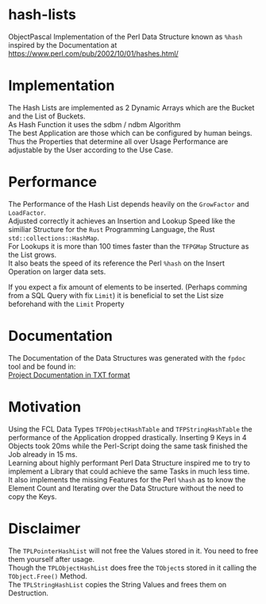 # hash-lists
ObjectPascal Implementation of the Perl Data Structure known as `%hash` inspired by the Documentation at 
https://www.perl.com/pub/2002/10/01/hashes.html/

# Implementation
The Hash Lists are implemented as 2 Dynamic Arrays which are the Bucket and the List of Buckets.\
As Hash Function it uses the sdbm / ndbm Algorithm \
The best Application are those which can be configured by human beings. Thus the Properties
that determine all over Usage Performance are adjustable by the User according to the Use Case.

# Performance
The Performance of the Hash List depends heavily on the `GrowFactor` and `LoadFactor`.\
Adjusted correctly it achieves an Insertion and Lookup Speed like the similiar Structure for the `Rust` Programming Language,
the Rust `std::collections::HashMap`.\
For Lookups it is more than 100 times faster than the `TFPGMap` Structure as the List grows.\
It also beats the speed of its reference the Perl `%hash` on the Insert Operation on larger data sets.

If you expect a fix amount of elements to be inserted. (Perhaps comming from a SQL Query with fix `Limit`)
it is beneficial to set the List size beforehand with the `Limit` Property

# Documentation
The Documentation of the Data Structures was generated with the `fpdoc` tool and be found in:\
[Project Documentation in TXT format](doc/hash-lists.txt)

# Motivation
Using the FCL Data Types `TFPObjectHashTable` and `TFPStringHashTable` the performance of the Application dropped drastically.
Inserting 9 Keys in 4 Objects took 20ms while the Perl-Script doing the same task finished the Job already in 15 ms.\
Learning about highly performant Perl Data Structure inspired me to try to implement a Library that could achieve the same Tasks in much less time.\
It also implements the missing Features for the Perl `%hash` as to know the Element Count and Iterating over the Data Structure without the need to copy the Keys.

# Disclaimer
The `TPLPointerHashList` will not free the Values stored in it. You need to free them yourself after usage.\
Though the `TPLObjectHashList` does free the `TObject`s stored in it calling the `TObject.Free()` Method.\
The `TPLStringHashList` copies the String Values and frees them on Destruction.
